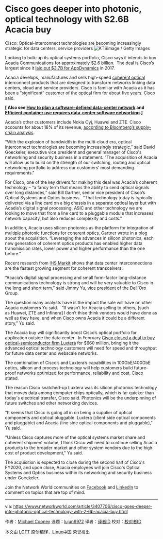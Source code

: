 [#]: collector: (lujun9972)
[#]: translator: ( )
[#]: reviewer: ( )
[#]: publisher: ( )
[#]: url: ( )
[#]: subject: (Cisco goes deeper into photonic, optical technology with $2.6B Acacia buy)
[#]: via: (https://www.networkworld.com/article/3407706/cisco-goes-deeper-into-photonic-optical-technology-with-2-6b-acacia-buy.html)
[#]: author: (Michael Cooney https://www.networkworld.com/author/Michael-Cooney/)

Cisco goes deeper into photonic, optical technology with $2.6B Acacia buy
======
Cisco: Optical-interconnect technologies are becoming increasingly strategic for data centers, service providers
![KTSimage / Getty Images][1]

Looking to bulk-up its optical systems portfolio, Cisco says it intends to buy Acacia Communications for approximately $2.6 billion.  The deal is Cisco’s largest since it [laid out $3.7B for AppDynamics][2] in 2017.

Acacia develops, manufactures and sells high-speed [coherent optical][3] interconnect products that are designed to transform networks linking data centers, cloud and service providers. Cisco is familiar with Acacia as it has been a “significant” customer of the optical firm for about five years, Cisco said.

**[ Also see [How to plan a software-defined data-center network][4] and [Efficient container use requires data-center software networking][5].]**

Acacia’s other customers include Nokia Oyj, Huawei and ZTE. Cisco accounts for about 18% of its revenue, [according to Bloomberg’s supply-chain analysis][6].

"With the explosion of bandwidth in the multi-cloud era, optical interconnect technologies are becoming increasingly strategic,” said David Goeckeler, executive vice president and general manager of Cisco's networking and security business in a statement. “The acquisition of Acacia will allow us to build on the strength of our switching, routing and optical networking portfolio to address our customers' most demanding requirements."

For Cisco, one of the key drivers for making this deal was Acacia’s coherent technology – “a fancy term that means the ability to send optical signals over long distances,” said Bill Gartner, senior vice president of Cisco’s Optical Systems and Optics business.  “That technology today is typically delivered via a line card on a big chassis in a separate optical layer but with Acadia’s digital signal processing, ASIC and other technology we are looking to move that from a line card to a pluggable module that increases network capacity, but also reduces complexity and costs.”

In addition, Acacia uses silicon photonics as the platform for integration of multiple photonic functions for coherent optics, Gartner wrote in a [blog][7] about the acquisition. “Leveraging the advances in silicon photonics, each new generation of coherent optics products has enabled higher data transmission rates, lower power and higher performance than the one before.”

Recent research from [IHS Markit][8] shows that data center interconnections are the fastest growing segment for coherent transceivers.

“Acacia’s digital signal processing and small form-factor long-distance communications technology is strong and will be very valuable to Cisco in the long and short term,” said Jimmy Yu, vice president of the Dell'Oro Group.

The question many analysts have is the impact the sale will have on other Acacia customers Yu said.   “If wasn’t for Acacia selling to others, [such as Huawei, ZTE and Infinera] I don’t thise think vendors would have done as well as they have, and when Cisco owns Acacia it could be a different story,” Yu said.

The Acacia buy will significantly boost Cisco’s optical portfolio for application outside the data center.  In February [Cisco closed a deal to buy optical-semiconductor firm Luxtera][9] for $660 million, bringing it the advanced optical technology customers will need for speed and throughput for future data center and webscale networks.

The combination of Cisco’s and Luxtera’s capabilities in 100GbE/400GbE optics, silicon and process technology will help customers build future-proof networks optimized for performance, reliability and cost, Cisco stated.

The reason Cisco snatched-up Luxtera was its silicon photonics technology that moves data among computer chips optically, which is far quicker than today's electrical transfer, Cisco said. Photonics will be the underpinning of future switches and other networking devices.

"It seems that Cisco is going all in on being a supplier of optical components and optical pluggable: Luxtera (client side optical components and pluggable) and Acacia (line side optical components and pluggable)," Yu said.

"Unless Cisco captures more of the optical systems market share and coherent shipment volume, I think Cisco will need to continue selling Acacia products to the broader market and other system vendors due to the high cost of product development," Yu said.

The acquisition is expected to close during the second half of Cisco's FY2020, and upon close, Acacia employees will join Cisco's Optical Systems and Optics business within its networking and security business under Goeckeler.

Join the Network World communities on [Facebook][10] and [LinkedIn][11] to comment on topics that are top of mind.

--------------------------------------------------------------------------------

via: https://www.networkworld.com/article/3407706/cisco-goes-deeper-into-photonic-optical-technology-with-2-6b-acacia-buy.html

作者：[Michael Cooney][a]
选题：[lujun9972][b]
译者：[译者ID](https://github.com/译者ID)
校对：[校对者ID](https://github.com/校对者ID)

本文由 [LCTT](https://github.com/LCTT/TranslateProject) 原创编译，[Linux中国](https://linux.cn/) 荣誉推出

[a]: https://www.networkworld.com/author/Michael-Cooney/
[b]: https://github.com/lujun9972
[1]: https://images.idgesg.net/images/article/2019/02/money_currency_printing_press_us_100-dollar_bills_by_ktsimage_gettyimages-1015664778_2400x1600-100788423-large.jpg
[2]: https://www.networkworld.com/article/3184027/cisco-closes-appdynamics-deal-increases-software-weight.html
[3]: https://www.ciena.com/insights/what-is/What-Is-Coherent-Optics.html
[4]: https://www.networkworld.com/article/3284352/data-center/how-to-plan-a-software-defined-data-center-network.html
[5]: https://www.networkworld.com/article/3297379/data-center/efficient-container-use-requires-data-center-software-networking.html
[6]: https://www.bloomberg.com/news/articles/2019-07-09/cisco-to-acquire-acacia-communications-for-2-6-billion-jxvs6rva?utm_source=twitter&utm_medium=social&cmpid=socialflow-twitter-business&utm_content=business&utm_campaign=socialflow-organic
[7]: https://blogs.cisco.com/news/cisco-news-announcement-07191234
[8]: https://technology.ihs.com/
[9]: https://www.networkworld.com/article/3339360/cisco-pushes-silicon-photonics-for-enterprise-webscale-networking.html
[10]: https://www.facebook.com/NetworkWorld/
[11]: https://www.linkedin.com/company/network-world

